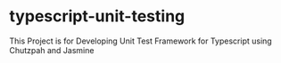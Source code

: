 # typescript-unit-testing
This Project is for Developing Unit Test Framework for Typescript using Chutzpah and Jasmine
